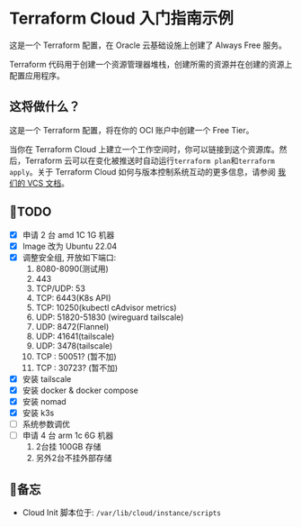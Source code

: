 # Terraform Cloud 入门指南示例

这是一个 Terraform 配置，在 Oracle 云基础设施上创建了 Always Free 服务。

Terraform 代码用于创建一个资源管理器堆栈，创建所需的资源并在创建的资源上配置应用程序。

## 这将做什么？

这是一个 Terraform 配置，将在你的 OCI 账户中创建一个 Free Tier。

当你在 Terraform Cloud 上建立一个工作空间时，你可以链接到这个资源库。然后，Terraform 云可以在变化被推送时自动运行`terraform plan`和`terraform apply`。关于 Terraform Cloud 如何与版本控制系统互动的更多信息，请参阅 [我们的 VCS 文档](https://www.terraform.io/docs/cloud/run/ui.html)。

## 📌TODO

- [x] 申请 2 台 amd 1C 1G 机器
- [x] Image 改为 Ubuntu 22.04
- [x] 调整安全组, 开放如下端口:
   1. 8080-8090(测试用)
   2. 443
   3. TCP/UDP: 53
   4. TCP: 6443(K8s API)
   5. TCP: 10250(kubectl cAdvisor metrics)
   6. UDP: 51820-51830 (wireguard tailscale)
   7. UDP: 8472(Flannel)
   8. UDP: 41641(tailscale)
   9. UDP: 3478(tailscale)
   10. TCP : 50051? (暂不加)
   11. TCP : 30723? (暂不加)
- [x] 安装 tailscale
- [x] 安装 docker & docker compose
- [x] 安装 nomad
- [x] 安装 k3s
- [ ] 系统参数调优
- [ ] 申请 4 台 arm 1c 6G 机器
   1. 2台挂 100GB 存储
   2. 另外2台不挂外部存储

## 📝备忘

- Cloud Init 脚本位于: `/var/lib/cloud/instance/scripts`
